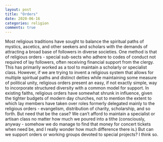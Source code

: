 ```yaml
---
layout: post
title: "Orders"
date: 2020-06-16
categories: religion
comments: true
---
```

Most religious traditions have sought to balance the spiritual paths of mystics, ascetics, and other seekers and scholars with the demands of attracting a broad base of followers in diverse societies. One method is that of religious orders - special sub-sects who adhere to codes of conduct not required of lay followers, often receiving financial support from the clergy. This has primarily worked as a tool to maintain a scholarly or specialist class. However, if we are trying to invent a religious system that allows for multiple spiritual paths and distinct deities while maintaining some measure of political unity, religious orders present an easy, if not exactly simple, way to incorporate structured diversity with a common model for support.
In existing faiths, religious orders have somewhat shrunk in influence, given the tighter budgets of modern day churches, not to mention the extent to which lay members have taken over roles formerly delegated mainly to the religious orders - evangelism, distribution of charity, scholarship, and so forth. But need that be the case? We can’t afford to maintain a specialist or artisan class no matter how much we poured into a tithe (consciously, anyway - somehow we do manage to find that money for concert tickets when need be, and I really wonder how much difference there is.) But can we support orders or working groups devoted to special projects? I think so.
